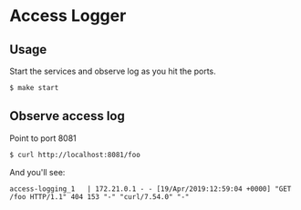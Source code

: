 
# Access Logger

## Usage

Start the services and observe log as you hit the ports.

```sh
$ make start
```

## Observe access log

Point to port 8081

```sh
$ curl http://localhost:8081/foo
```

And you'll see:

```
access-logging_1   | 172.21.0.1 - - [19/Apr/2019:12:59:04 +0000] "GET /foo HTTP/1.1" 404 153 "-" "curl/7.54.0" "-"
```
